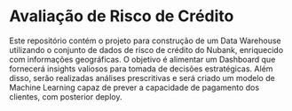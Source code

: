 # Avaliação de Risco de Crédito

Este repositório contém o projeto para construção de um Data Warehouse utilizando o conjunto de dados de risco de crédito do Nubank, enriquecido com informações geográficas. O objetivo é alimentar um Dashboard que fornecerá insights valiosos para tomada de decisões estratégicas. Além disso, serão realizadas análises prescritivas e será criado um modelo de Machine Learning capaz de prever a capacidade de pagamento dos clientes, com posterior deploy.
